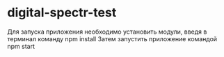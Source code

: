 # digital-spectr-test

Для запуска приложения необходимо установить модули, введя в терминал команду npm install
Затем запустить приложение командой npm start
